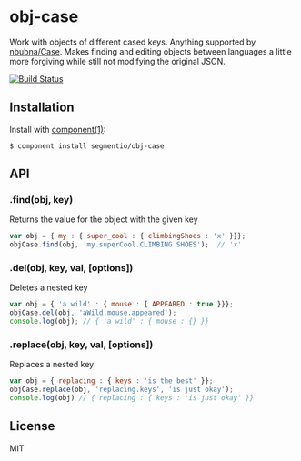 
# obj-case

  Work with objects of different cased keys. Anything supported by [nbubna/Case](https://github.com/nbubna/Case). Makes finding and editing objects between languages a little more forgiving while still not modifying the original JSON.

  [![Build Status](https://travis-ci.org/segmentio/obj-case.png?branch=master)](https://travis-ci.org/segmentio/facade)

## Installation

  Install with [component(1)](http://component.io):

    $ component install segmentio/obj-case

## API


### .find(obj, key)

  Returns the value for the object with the given key

  ```javascript
  var obj = { my : { super_cool : { climbingShoes : 'x' }}};
  objCase.find(obj, 'my.superCool.CLIMBING SHOES');  // 'x'
  ```

### .del(obj, key, val, [options])

  Deletes a nested key

  ```javascript
  var obj = { 'a wild' : { mouse : { APPEARED : true }}};
  objCase.del(obj, 'aWild.mouse.appeared');
  console.log(obj); // { 'a wild' : { mouse : {} }}
  ```


### .replace(obj, key, val, [options])

  Replaces a nested key

  ```javascript
  var obj = { replacing : { keys : 'is the best' }};
  objCase.replace(obj, 'replacing.keys', 'is just okay');
  console.log(obj) // { replacing : { keys : 'is just okay' }}
  ```


## License

  MIT
